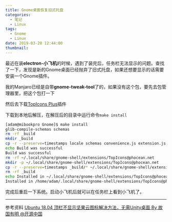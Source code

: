 ```yaml
---
title: Gnome桌面恢复旧式托盘
categories:
  - 笔记
  - Linux
tags:
  - Gnome
  - Linux
date: 2019-03-28 12:44:00
thumbnail:
---
```

最近在装**electron-小飞机**的时候，遇到了装完后，任务栏无法显示的问题。查找了一下，发现是新的Gnome桌面已经抛弃了旧式托盘，如果还想要显示的话需要安装一个Gnome插件。

<!--more-->

我的Manjaro已经是自带**gnome-tweak-tool**了的，如果没有这个包，要先去包管理器里，把这个包打一下

然后去下载[TopIcons Plus](https://extensions.gnome.org/extension/1031/topicons/)插件

下载到本地后解压，在解压后的目录中运行命令`make install`

```bash
[adam@mibookpro Gnome]$ make install
glib-compile-schemas schemas
rm -rf _build
mkdir _build
cp -r --preserve=timestamps locale schemas convenience.js extension.js metadata.json prefs.js README.md _build
echo Build was successful
Build was successful
rm -rf ~/.local/share/gnome-shell/extensions/TopIcons@phocean.net
mkdir -p ~/.local/share/gnome-shell/extensions/TopIcons@phocean.net
cp -r --preserve=timestamps _build/* ~/.local/share/gnome-shell/extensions/TopIcons@phocean.net
rm -rf _build
echo Installed in ~/.local/share/gnome-shell/extensions/TopIcons@phocean.net
Installed in /home/adam/.local/share/gnome-shell/extensions/TopIcons@phocean.net
```

完成后重启一下系统。启动小飞机后就可以在任务栏上看到小飞机了。

---
参考资料
[Ubuntu 18.04 顶栏不显示坚果云图标解决方法，无需Unity桌面 By 故国有明 @开源中国](https://my.oschina.net/luochuan01/blog/1941181)